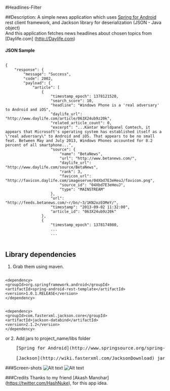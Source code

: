 #Headlines-Filter


##Description:
A simple news application which uses [Spring for Android](http://www.springsource.org/spring-android) rest client 
framework, and Jackson library for deserialization (JSON - Java object)<br />
And this application fetches news headlines about chosen topics from [Daylife.com] (http://Daylife.com)

#### JSON Sample
<pre>
<code>
{
    "response": {
        "message": "Success",
        "code": 2002,
        "payload": {
            "article": [
                {
                    "timestamp_epoch": 1378121520,
                    "search_score": 10,
                    "headline": "Windows Phone is a 'real adversary' to Android and iOS",
                    "daylife_url": "http://www.daylife.com/article/063X24ub9z20k",
                    "related_article_count": 0,
                    "excerpt": "...Kantar Worldpanel Comtech, it appears that Microsoft's operating system has established itself as a \"real adversary\" to Android and iOS. That appears to be no small feat. Between May and July 2013, Windows Phones accounted for 8.2 percent of all smartphone...",
                    "source": {
                        "name": "BetaNews",
                        "url": "http://www.betanews.com/",
                        "daylife_url": "http://www.daylife.com/source/BetaNews",
                        "rank": 3,
                        "favicon_url": "http://favicon.daylife.com/imageserve/04Xbd7E3eHeuJ/favicon.png",
                        "source_id": "04Xbd7E3eHeuJ",
                        "type": "MAINSTREAM"
                    },
                    "url": "http://feeds.betanews.com/~r/bn/~3/1KN2ozEOMeY/",
                    "timestamp": "2013-09-02 11:32:00",
                    "article_id": "063X24ub9z20k"
                },
                {
                    "timestamp_epoch": 1378174980,
                    ...
                    ...
</code>
</pre>

## Library dependencies
1. Grab them using maven.
<pre><code>
&lt;dependency&gt;
&lt;groupId&gt;org.springframework.android&lt;/groupId&gt;
&lt;artifactId&gt;spring-android-rest-template&lt;/artifactId&gt;
&lt;version&gt;1.0.1.RELEASE&lt;/version&gt;
&lt;/dependency&gt;
</code></pre>
<pre><code>
&lt;dependency&gt;
&lt;groupId&gt;com.fasterxml.jackson.core&lt;/groupId&gt;
&lt;artifactId&gt;jackson-databind&lt;/artifactId&gt;
&lt;version&gt;2.1.2&lt;/version&gt;
&lt;/dependency&gt;
</pre></code>
or
2. Add jars to project_name/libs folder <br />
<pre>
    [Spring for Android](http://www.springsource.org/spring-community-download) jar. <br />
    [Jackson](http://wiki.fasterxml.com/JacksonDownload) jar.
</pre>

###Screen-shots
![Alt text](http://pradeepms.github.io/images/Readme_images/news1.png "Headlines UI")
![Alt text](http://pradeepms.github.io/images/Readme_images/news2.png "Webkit UI")

###Credits
Thanks to my friend [Akash Manohar] (https://twitter.com/HashNuke), for this app idea.
